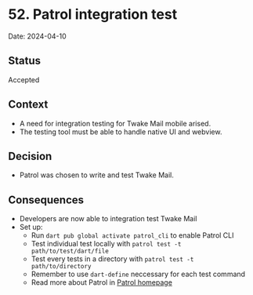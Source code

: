 # 52. Patrol integration test

Date: 2024-04-10

## Status

Accepted

## Context

- A need for integration testing for Twake Mail mobile arised.
- The testing tool must be able to handle native UI and webview.

## Decision

- Patrol was chosen to write and test Twake Mail.

## Consequences

- Developers are now able to integration test Twake Mail
- Set up:
  - Run `dart pub global activate patrol_cli` to enable Patrol CLI
  - Test individual test locally with `patrol test -t path/to/test/dart/file`
  - Test every tests in a directory with `patrol test -t path/to/directory`
  - Remember to use `dart-define` neccessary for each test command
  - Read more about Patrol in [Patrol homepage](https://patrol.leancode.co/)
